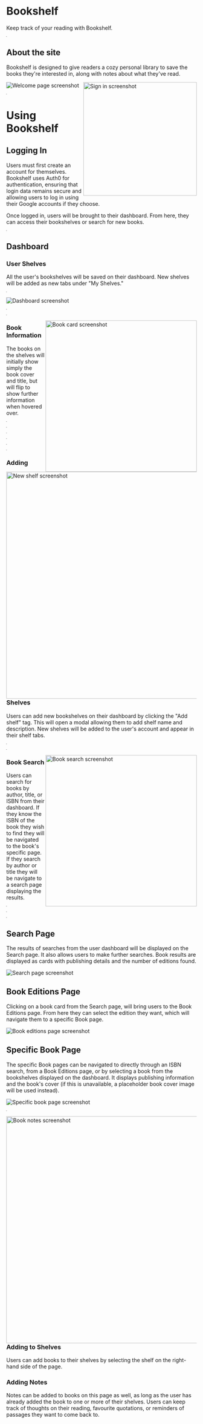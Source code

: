 # Bookshelf

Keep track of your reading with Bookshelf. 

<hr width="1">

## About the site
Bookshelf is designed to give readers a cozy personal library to save the books they're interested in, along with notes about what they've read. 


<img alt="Welcome page screenshot" src="https://user-images.githubusercontent.com/46614864/196831139-a90d60a0-3ee7-4b56-8148-3759e19cea10.png">



<img align="right" width="300" alt="Sign in screenshot" src="https://user-images.githubusercontent.com/46614864/196832462-b993b4fd-e53e-4a98-81b4-70e7181015d3.png">


<hr width="1">



# Using Bookshelf

## Logging In
Users must first create an account for themselves. Bookshelf uses Auth0 for authentication, ensuring that login data remains secure and allowing users to log in using their Google accounts if they choose. 

Once logged in, users will be brought to their dashboard. From here, they can access their bookshelves or search for new books.

<hr width="1">

## Dashboard

### User Shelves

All the user's bookshelves will be saved on their dashboard. New shelves will be added as new tabs under "My Shelves." 

<hr width="1">

<img alt="Dashboard screenshot" src="https://user-images.githubusercontent.com/46614864/196829375-c198676f-b6e7-4ff3-bf1f-7d6ad5fc2021.png">

<hr width="1">

<hr width="1">

<img width="400" align="right" alt="Book card screenshot" src="https://user-images.githubusercontent.com/46614864/197013202-f8f1258a-6836-45fa-8600-0f067b6cfc4d.png">

### Book Information

The books on the shelves will initially show simply the book cover and title, but will flip to show further information when hovered over.

<hr width="1">

<hr width="1">

<hr width="1">

<hr width="1">

<hr width="1">

<img alt="New shelf screenshot" align="left" width="600" src="https://user-images.githubusercontent.com/46614864/196829445-50f0c28c-26cb-48c7-b156-97bd707e2364.png">

<hr width="1">

### Adding Shelves

Users can add new bookshelves on their dashboard by clicking the "Add shelf" tag. This will open a modal allowing them to add shelf name and description.
New shelves will be added to the user's account and appear in their shelf tabs.

<hr width="1">

<hr width="1">

<img alt="Book search screenshot" align="right" width="400" src="https://user-images.githubusercontent.com/46614864/197016399-bd7c88dd-26ea-4ccb-94cf-40a49c71a3c8.png">


### Book Search

Users can search for books by author, title, or ISBN from their dashboard. If they know the ISBN of the book they wish to find they will be navigated to the book's specific page. If they search by author or title they will be navigate to a search page displaying the results.

<hr width="1">

<hr width="1">

<hr width="1">

## Search Page

The results of searches from the user dashboard will be displayed on the Search page. It also allows users to make further searches. Book results are displayed as cards with publishing details and the number of editions found.

<img alt="Search page screenshot" src="https://user-images.githubusercontent.com/46614864/197017542-2b6feec4-2aa0-4ac4-9515-12f87b4e2605.png">

## Book Editions Page

Clicking on a book card from the Search page, will bring users to the Book Editions page. From here they can select the edition they want, which will navigate them to a specific Book page.

<img alt="Book editions page screenshot" src="https://user-images.githubusercontent.com/46614864/196829478-5fde75bb-52d1-4484-adfc-d82bab62543a.png">

## Specific Book Page

The specific Book pages can be navigated to directly through an ISBN search, from a Book Editions page, or by selecting a book from the bookshelves displayed on the dashboard. It displays publishing information and the book's cover (if this is unavailable, a placeholder book cover image will be used instead).

<img alt="Specific book page screenshot" src="https://user-images.githubusercontent.com/46614864/196829454-ef35b8d3-40c9-4f8e-b772-2fcb39ee99d9.png">

<hr width="1">

<img align="right" width="600" alt="Book notes screenshot" src="https://user-images.githubusercontent.com/46614864/197024350-5310e717-b149-4f22-a7a2-f295682f6aa9.png">


### Adding to Shelves

Users can add books to their shelves by selecting the shelf on the right-hand side of the page.

### Adding Notes

Notes can be added to books on this page as well, as long as the user has already added the book to one or more of their shelves. Users can keep track of thoughts on their reading, favourite quotations, or reminders of passages they want to come back to.
